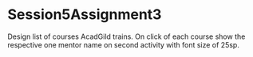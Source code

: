 # Session5Assignment3

Design list of courses AcadGild trains. On click of each course show the respective one mentor
name on second activity with font size of 25sp.
